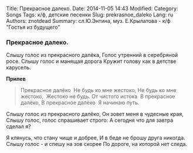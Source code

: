 Title: Прекрасное далеко.
Date: 2014-11-05 14:43
Modified: 
Category: Songs
Tags: к/ф, детские песенки
Slug: prekrasnoe_daleko
Lang: ru
Authors: znotdead
Summary: сл.Ю.Энтина, муз. Е.Крылатова - к/ф "Гостья из будущего"

### Прекрасное далеко.

Слышу голос из прекрасного далёка,
Голос утренний в серебряной росе.
Слышу голос и манящая дорога
Кружит голову как в детстве карусель.

**Припев**
>Прекрасное далёко 
Не будь ко мне жестоко,
Не будь ко мне жестоко, 
Жестоко не будь.
От чистого истока 
В прекрасное далёко,
В прекрасное далёко 
Я начинаю путь.

Слышу голос из прекрасного далёко,
Он зовет меня в чудесные края,
Слышу голос, голос спрашивает строго:
А сегодня что для завтра сделал я?

Я клянусь, что стану чище и добрее,
И в беде не брошу друга никогда.
Слышу голос - и спешу на зов скорее
По дороге, на которой нет следа.

